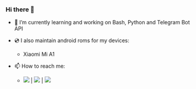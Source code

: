 ### Hi there 👋

<!--
**Sohil876/Sohil876** is a ✨ _special_ ✨ repository because its `README.md` (this file) appears on your GitHub profile.
Here are some ideas to get you started:
-->

- 📖 I’m currently learning and working on Bash, Python and Telegram Bot API
- 💿 I also maintain android roms for my devices:
  * Xiaomi Mi A1

- 📫 How to reach me:
  * [![](https://img.shields.io/badge/--%231DA1F2?style=flat-square&logo=telegram&logoColor=ffffff)](https://t.me/Sohil876) | [![](https://img.shields.io/badge/--%23181717?style=flat-square&logo=github)](https://github.com/Sohil876) | [![](https://img.shields.io/badge/--%23181717?style=flat-square&logo=gitlab)](https://gitlab.com/Sohil876)


